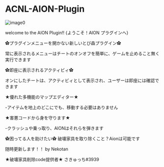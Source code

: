 # ACNL-AION-Plugin



![image0](https://user-images.githubusercontent.com/77876989/125181268-2d40c000-e23e-11eb-97c1-fa86bd0093d4.png)

welcome to the AION Plugin!!
{ようこそ！AION プラグインへ}

✿プラグインメニューを開かない新しいとび森プラグイン✿

常に表示されるメニューはチートのオンオフを簡単に、ゲームを止めること無く実行できます

✿即座に表示されるアクティビィ✿

オンにしたチートは、アクティビィとして表示され、ユーザーは即座には確認できます

★優れた多機能のマップエディター★

-アイテムを地上のどこにでも、移動する必要はありません

★害悪コードから身を守ります★

-クラッシュや乗っ取り、AIONはそれらを弾きます

✿困ってる人を助けたい✿
破壊家具を取り除くこと？Aionは可能です


随時更新します！！ by Nekotan

★破壊家具削除code提供者★
さきゅっち#3939
